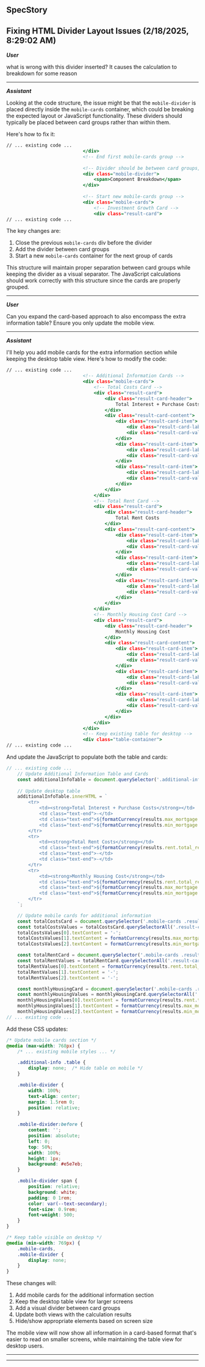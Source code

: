 ## SpecStory

## Fixing HTML Divider Layout Issues (2/18/2025, 8:29:02 AM)

_**User**_

what is wrong with this divider inserted? It causes the calculation to breakdown for some reason

---

_**Assistant**_

Looking at the code structure, the issue might be that the `mobile-divider` is placed directly inside the `mobile-cards` container, which could be breaking the expected layout or JavaScript functionality. These dividers should typically be placed between card groups rather than within them.

Here's how to fix it:

```html:templates/index.html
// ... existing code ...
                            </div>
                            <!-- End first mobile-cards group -->
                            
                            <!-- Divider should be between card groups, not inside -->
                            <div class="mobile-divider">
                                <span>Component Breakdown</span>
                            </div>
                            
                            <!-- Start new mobile-cards group -->
                            <div class="mobile-cards">
                                <!-- Investment Growth Card -->
                                <div class="result-card">
// ... existing code ...
```

The key changes are:
1. Close the previous `mobile-cards` div before the divider
2. Add the divider between card groups
3. Start a new `mobile-cards` container for the next group of cards

This structure will maintain proper separation between card groups while keeping the divider as a visual separator. The JavaScript calculations should work correctly with this structure since the cards are properly grouped.

---

_**User**_

Can you expand the card-based approach to also encompass the extra information table? Ensure you only update the mobile view.

---

_**Assistant**_

I'll help you add mobile cards for the extra information section while keeping the desktop table view. Here's how to modify the code:

```html:templates/index.html
// ... existing code ...
                            <!-- Additional Information Cards -->
                            <div class="mobile-cards">
                                <!-- Total Costs Card -->
                                <div class="result-card">
                                    <div class="result-card-header">
                                        Total Interest + Purchase Costs
                                    </div>
                                    <div class="result-card-content">
                                        <div class="result-card-item">
                                            <div class="result-card-label">Rent + Invest</div>
                                            <div class="result-card-value">-</div>
                                        </div>
                                        <div class="result-card-item">
                                            <div class="result-card-label">Max. Mortgage</div>
                                            <div class="result-card-value"></div>
                                        </div>
                                        <div class="result-card-item">
                                            <div class="result-card-label">Min. Mortgage</div>
                                            <div class="result-card-value"></div>
                                        </div>
                                    </div>
                                </div>
                                <!-- Total Rent Card -->
                                <div class="result-card">
                                    <div class="result-card-header">
                                        Total Rent Costs
                                    </div>
                                    <div class="result-card-content">
                                        <div class="result-card-item">
                                            <div class="result-card-label">Rent + Invest</div>
                                            <div class="result-card-value"></div>
                                        </div>
                                        <div class="result-card-item">
                                            <div class="result-card-label">Max. Mortgage</div>
                                            <div class="result-card-value">-</div>
                                        </div>
                                        <div class="result-card-item">
                                            <div class="result-card-label">Min. Mortgage</div>
                                            <div class="result-card-value">-</div>
                                        </div>
                                    </div>
                                </div>
                                <!-- Monthly Housing Cost Card -->
                                <div class="result-card">
                                    <div class="result-card-header">
                                        Monthly Housing Cost
                                    </div>
                                    <div class="result-card-content">
                                        <div class="result-card-item">
                                            <div class="result-card-label">Rent + Invest</div>
                                            <div class="result-card-value"></div>
                                        </div>
                                        <div class="result-card-item">
                                            <div class="result-card-label">Max. Mortgage</div>
                                            <div class="result-card-value"></div>
                                        </div>
                                        <div class="result-card-item">
                                            <div class="result-card-label">Min. Mortgage</div>
                                            <div class="result-card-value"></div>
                                        </div>
                                    </div>
                                </div>
                            </div>
                            <!-- Keep existing table for desktop -->
                            <div class="table-container">
// ... existing code ...
```

And update the JavaScript to populate both the table and cards:

```javascript:static/script.js
// ... existing code ...
    // Update Additional Information Table and Cards
    const additionalInfoTable = document.querySelector('.additional-info .table tbody');
    
    // Update desktop table
    additionalInfoTable.innerHTML = `
        <tr>
            <td><strong>Total Interest + Purchase Costs</strong></td>
            <td class="text-end">-</td>
            <td class="text-end">${formatCurrency(results.max_mortgage.total_purchase_costs)}</td>
            <td class="text-end">${formatCurrency(results.min_mortgage.total_purchase_costs)}</td>
        </tr>
        <tr>
            <td><strong>Total Rent Costs</strong></td>
            <td class="text-end">${formatCurrency(results.rent.total_rent_paid)}</td>
            <td class="text-end">-</td>
            <td class="text-end">-</td>
        </tr>
        <tr>
            <td><strong>Monthly Housing Cost</strong></td>
            <td class="text-end">${formatCurrency(results.rent.total_rent_paid / (getFormData().time_horizon_years * 12))}</td>
            <td class="text-end">${formatCurrency(results.max_mortgage.monthly_mortgage_max)}</td>
            <td class="text-end">${formatCurrency(results.min_mortgage.monthly_mortgage_min)}</td>
        </tr>
    `;

    // Update mobile cards for additional information
    const totalCostsCard = document.querySelector('.mobile-cards .result-card:nth-child(1)');
    const totalCostsValues = totalCostsCard.querySelectorAll('.result-card-value');
    totalCostsValues[0].textContent = '-';
    totalCostsValues[1].textContent = formatCurrency(results.max_mortgage.total_purchase_costs);
    totalCostsValues[2].textContent = formatCurrency(results.min_mortgage.total_purchase_costs);

    const totalRentCard = document.querySelector('.mobile-cards .result-card:nth-child(2)');
    const totalRentValues = totalRentCard.querySelectorAll('.result-card-value');
    totalRentValues[0].textContent = formatCurrency(results.rent.total_rent_paid);
    totalRentValues[1].textContent = '-';
    totalRentValues[2].textContent = '-';

    const monthlyHousingCard = document.querySelector('.mobile-cards .result-card:nth-child(3)');
    const monthlyHousingValues = monthlyHousingCard.querySelectorAll('.result-card-value');
    monthlyHousingValues[0].textContent = formatCurrency(results.rent.total_rent_paid / (getFormData().time_horizon_years * 12));
    monthlyHousingValues[1].textContent = formatCurrency(results.max_mortgage.monthly_mortgage_max);
    monthlyHousingValues[2].textContent = formatCurrency(results.min_mortgage.monthly_mortgage_min);
// ... existing code ...
```

Add these CSS updates:

```css:static/style.css
/* Update mobile cards section */
@media (max-width: 768px) {
    /* ... existing mobile styles ... */

    .additional-info .table {
        display: none;  /* Hide table on mobile */
    }

    .mobile-divider {
        width: 100%;
        text-align: center;
        margin: 1.5rem 0;
        position: relative;
    }

    .mobile-divider:before {
        content: '';
        position: absolute;
        left: 0;
        top: 50%;
        width: 100%;
        height: 1px;
        background: #e5e7eb;
    }

    .mobile-divider span {
        position: relative;
        background: white;
        padding: 0 1rem;
        color: var(--text-secondary);
        font-size: 0.9rem;
        font-weight: 500;
    }
}

/* Keep table visible on desktop */
@media (min-width: 769px) {
    .mobile-cards,
    .mobile-divider {
        display: none;
    }
}
```

These changes will:
1. Add mobile cards for the additional information section
2. Keep the desktop table view for larger screens
3. Add a visual divider between card groups
4. Update both views with the calculation results
5. Hide/show appropriate elements based on screen size

The mobile view will now show all information in a card-based format that's easier to read on smaller screens, while maintaining the table view for desktop users.

---



---

